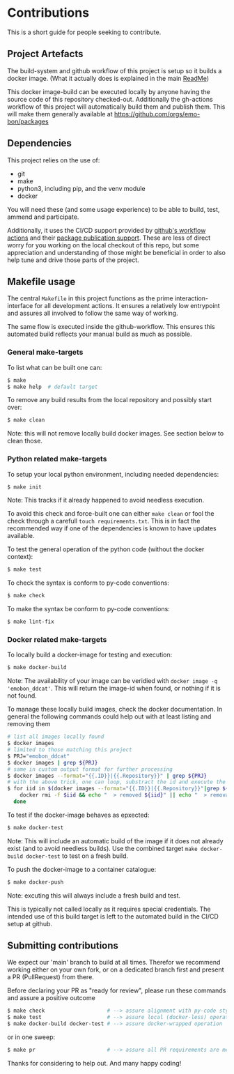 # Contributions

This is a short guide for people seeking to contribute.

## Project Artefacts

The build-system and github workflow of this project is setup so it builds a docker image.
(What it actually does is explained in the main [ReadMe](../README.md))

This docker image-build can be executed locally by anyone having the source code of this repository checked-out.
Additionally the gh-actions workflow of this project will automatically build them and publish them.
This will make them generally available at https://github.com/orgs/emo-bon/packages

## Dependencies

This project relies on the use of:

- git
- make
- python3, including pip, and the venv module
- docker

You will need these (and some usage experience) to be able to build, test, ammend and participate.

Additionally, it uses the CI/CD support provided by [github's workflow actions](https://docs.github.com/en/actions/about-github-actions/understanding-github-actions) and their [package publication support](https://docs.github.com/en/packages/working-with-a-github-packages-registry/working-with-the-container-registry). These are less of direct worry for you working on the local checkout of this repo, but some appreciation and understanding of those might be beneficial in order to also help tune and drive those parts of the project.

## Makefile usage

The central `Makefile` in this project functions as the prime interaction-interface for all development actions.
It ensures a relatively low entrypoint and assures all involved to follow the same way of working.

The same flow is executed inside the github-workflow. This ensures this automated build reflects your manual build as much as possible.

### General make-targets

To list what can be built one can:

```sh
$ make
$ make help  # default target
```

To remove any build results from the local repository and possibly start over:

```sh
$ make clean
```

Note: this will not remove locally build docker images. See section below to clean those.

### Python related make-targets

To setup your local python environment, including needed dependencies:

```sh
$ make init
```

Note: This tracks if it already happened to avoid needless execution.

To avoid this check and force-built one can either `make clean` or fool the check through a carefull `touch requirements.txt`.
This is in fact the recommended way if one of the dependencies is known to have updates available.

To test the general operation of the python code (without the docker context):

```sh
$ make test
```

To check the syntax is conform to py-code conventions:

```sh
$ make check
```

To make the syntax be conform to py-code conventions:

```sh
$ make lint-fix
```

### Docker related make-targets

To locally build a docker-image for testing and execution:

```sh
$ make docker-build
```

Note:
The availability of your image can be veridied with `docker image -q 'emobon_ddcat'`. This will return the image-id when found, or nothing if it is not found.

To manage these locally build images, check the docker documentation.
In general the following commands could help out with at least listing and removing them

```sh
# list all images locally found
$ docker images
# limited to those matching this project
$ PRJ="emobon_ddcat"
$ docker images | grep ${PRJ}
# same in custom output format for further processing
$ docker images --format="{{.ID}}|{{.Repository}}" | grep ${PRJ}
# with the above trick, one can loop, substract the id and execute the actual delete
$ for iid in $(docker images --format="{{.ID}}|{{.Repository}}"|grep ${PRJ}|awk -F '|' '{print $1}'); do\
    docker rmi -f $iid && echo "  > removed ${iid}" || echo "  > removal failed.";\
  done

```

To test if the docker-image behaves as epxected:

```sh
$ make docker-test
```

Note: This will include an automatic build of the image if it does not already exist (and to avoid needless builds). Use the combined target `make docker-build docker-test` to test on a fresh build.

To push the docker-image to a container catalogue:

```sh
$ make docker-push
```

Note: excuting this will always include a fresh build and test.

This is typically not called locally as it requires special credentials. The intended use of this build target is left to the automated build in the CI/CD setup at github.

## Submitting contributions

We expect our 'main' branch to build at all times.
Therefor we recommend working either on your own fork, or on a dedicated branch first and present a PR (PullRequest) from there.

Before declaring your PR as "ready for review", please run these commands and assure a positive outcome

```sh
$ make check                    # --> assure alignment with py-code style
$ make test                     # --> assure local (docker-less) operation
$ make docker-build docker-test # --> assure docker-wrapped operation
```

or in one sweep:

```sh
$ make pr                       # --> assure all PR requirements are met
```

Thanks for considering to help out. And many happy coding!